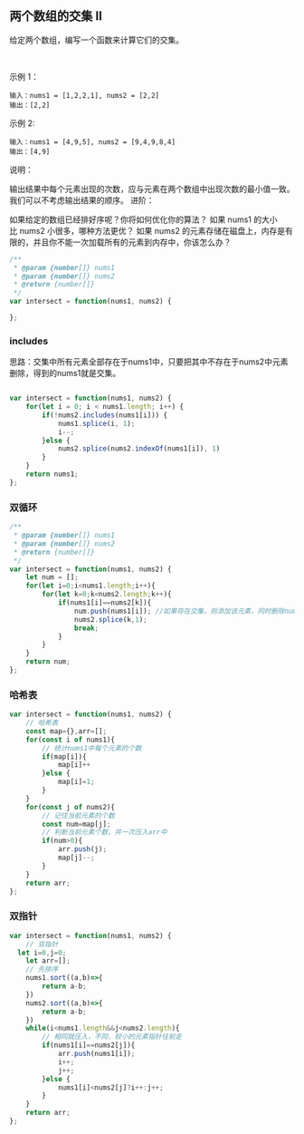 <!--
 * @Author: shengCW
 * @Email: 2367896538@qq.com
 * @Date: 2021-08-04 10:20:38
 * @LastEditors: shengCW
 * @LastEmail: 2367896538@qq.com
 * @LastEditTime: 2021-08-06 11:45:31
 * @Description: file content
-->

## 两个数组的交集 II

给定两个数组，编写一个函数来计算它们的交集。

  

示例 1：

```shell
输入：nums1 = [1,2,2,1], nums2 = [2,2]
输出：[2,2]
```

示例 2:

```shell
输入：nums1 = [4,9,5], nums2 = [9,4,9,8,4]
输出：[4,9]

```

说明：

输出结果中每个元素出现的次数，应与元素在两个数组中出现次数的最小值一致。
我们可以不考虑输出结果的顺序。
进阶：

如果给定的数组已经排好序呢？你将如何优化你的算法？
如果 nums1 的大小比 nums2 小很多，哪种方法更优？
如果 nums2 的元素存储在磁盘上，内存是有限的，并且你不能一次加载所有的元素到内存中，你该怎么办？

```js
/**
 * @param {number[]} nums1
 * @param {number[]} nums2
 * @return {number[]}
 */
var intersect = function(nums1, nums2) {

};
```

### includes

思路：交集中所有元素全部存在于nums1中，只要把其中不存在于nums2中元素删除，得到的nums1就是交集。

```js

var intersect = function(nums1, nums2) {
    for(let i = 0; i < nums1.length; i++) {
        if(!nums2.includes(nums1[i])) {
            nums1.splice(i, 1);
            i--;
        }else {
            nums2.splice(nums2.indexOf(nums1[i]), 1)
        }
    }
    return nums1;
};
```

### 双循环

```js
/**
 * @param {number[]} nums1
 * @param {number[]} nums2
 * @return {number[]}
 */
var intersect = function(nums1, nums2) {
    let num = [];
    for(let i=0;i<nums1.length;i++){
        for(let k=0;k<nums2.length;k++){
            if(nums1[i]==nums2[k]){
                num.push(nums1[i]); //如果存在交集，则添加该元素，同时删除nums2的元素。
                nums2.splice(k,1);
                break;
            }
        }
    }
    return num;
};
```

### 哈希表

```js
var intersect = function(nums1, nums2) {
    // 哈希表
    const map={},arr=[];
    for(const i of nums1){
        // 统计nums1中每个元素的个数
        if(map[i]){
            map[i]++
        }else {
            map[i]=1;
        }
    }
    for(const j of nums2){
        // 记住当前元素的个数
        const num=map[j];
        // 判断当前元素个数，并一次压入arr中
        if(num>0){
            arr.push(j);
            map[j]--;
        }
    }
    return arr;
};
```

### 双指针

```js
var intersect = function(nums1, nums2) {
    // 双指针
  let i=0,j=0;
    let arr=[];
    // 先排序
    nums1.sort((a,b)=>{
        return a-b;
    })
    nums2.sort((a,b)=>{
        return a-b;
    })
    while(i<nums1.length&&j<nums2.length){
        // 相同就压入，不同，较小的元素指针往前走
        if(nums1[i]==nums2[j]){
            arr.push(nums1[i]);
            i++;
            j++;
        }else {
            nums1[i]<nums2[j]?i++:j++;
        }
    }
    return arr;
};
```